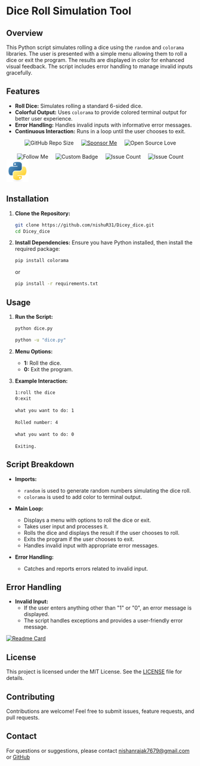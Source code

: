 

### <h1> Dice Roll Simulation Tool</h1>

## Overview
This Python script simulates rolling a dice using the `random` and `colorama` libraries. The user is presented with a simple menu allowing them to roll a dice or exit the program. The results are displayed in color for enhanced visual feedback. The script includes error handling to manage invalid inputs gracefully.

## Features
- **Roll Dice:** Simulates rolling a standard 6-sided dice.
- **Colorful Output:** Uses `colorama` to provide colored terminal output for better user experience.
- **Error Handling:** Handles invalid inputs with informative error messages.
- **Continuous Interaction:** Runs in a loop until the user chooses to exit.


<div style="display: inline-flex; flex-wrap: wrap; justify-content: center; align-items: center; gap: 20px;">
  <img src="https://img.shields.io/github/repo-size/nishuR31/Dicey_dice?color=blueviolet" alt="GitHub Repo Size">
  <a href="https://github.com/sponsors/nishuR31" target="_blank" rel="noreferrer"><img src="https://img.shields.io/badge/Sponsor%20Me-GitHub%20Sponsors-blueviolet" alt="Sponsor Me"></a>
  <img src="https://badges.frapsoft.com/os/v1/open-source.svg?v=103&color=blueviolet" alt="Open Source Love">
  <img src="https://img.shields.io/badge/-Follow%20Me%20-blueviolet" alt="Follow Me">  <img src="https://img.shields.io/badge/HELLO-CODERS-black" alt="Custom Badge">
  <img src="https://img.shields.io/github/issues-pr-closed/nishuR31/Dicey_dice?color=blueviolet" alt="Issue Count">
  <img src="https://img.shields.io/github/issues/nishuR31/Dicey_dice?color=blueviolet" alt="Issue Count">
</div>




<br>
<div align="centre">
<a href="https://www.python.org" target="_blank" rel="noreferrer"> <img src="https://raw.githubusercontent.com/devicons/devicon/master/icons/python/python-original.svg" alt="python" width="60" width="60"/> </a></div>


## Installation
1. **Clone the Repository:**
   ```bash
   git clone https://github.com/nishuR31/Dicey_dice.git
   cd Dicey_dice
   ```


2. **Install Dependencies:**
   Ensure you have Python installed, then install the required package:
   ```bash
   pip install colorama
   ```
   or
   
   ```bash
   pip install -r requirements.txt
   ```



## Usage

1. **Run the Script:**
   ```bash
   python dice.py
   ```
   ```bash
   python -u "dice.py"
   ```

2. **Menu Options:**
   - **1:** Roll the dice.
   - **0:** Exit the program.

3. **Example Interaction:**

   ```plaintext
   1:roll the dice
   0:exit
   
   what you want to do: 1
   
   Rolled number: 4

   what you want to do: 0
   
   Exiting.
   ```

## Script Breakdown
- **Imports:**
  - `random` is used to generate random numbers simulating the dice roll.
  - `colorama` is used to add color to terminal output.

- **Main Loop:**
  - Displays a menu with options to roll the dice or exit.
  - Takes user input and processes it.
  - Rolls the dice and displays the result if the user chooses to roll.
  - Exits the program if the user chooses to exit.
  - Handles invalid input with appropriate error messages.

- **Error Handling:**
  - Catches and reports errors related to invalid input.

## Error Handling
- **Invalid Input:**
  - If the user enters anything other than "1" or "0", an error message is displayed.
  - The script handles exceptions and provides a user-friendly error message.


[![Readme Card](https://github-readme-stats.vercel.app/api/pin/?username=nishuR31&repo=Dicey_dice&show_owner=true&theme=midnight-purple)](https://github.com/nishuR31)


## License
This project is licensed under the MIT License. See the [LICENSE](LICENSE) file for details.

## Contributing
Contributions are welcome! Feel free to submit issues, feature requests, and pull requests.

## Contact
For questions or suggestions, please contact [nishanrajak7679@gmail.com](mailto:nishanrajak7679@gmail.com)  or [GitHub](https://github.com/nishuR31/)

